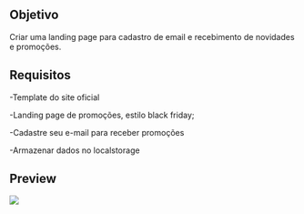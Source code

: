 ## Objetivo
Criar uma landing page para cadastro de email e recebimento de novidades e promoções.

## Requisitos
-Template do site oficial 

-Landing page de promoções, estilo black friday; 

-Cadastre seu e-mail para receber promoções 

-Armazenar dados no localstorage

## Preview

![](https://github.com/HugoPDF5/hiring-coders/blob/master/Desafio-01/assets/screenshot.png)
